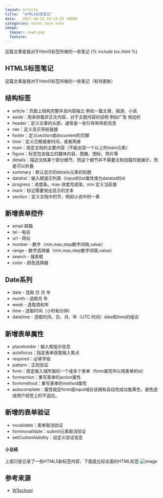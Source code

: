 ```yaml
---
layout: article
title:  "HTML5标签笔记"
date:   2017-10-12 15:14:52 +0800
categories: notes_tech note
image:
  teaser: read.png
  feature: 
---
```

这篇文章是我对于Html5标签所做的一些笔记
{% include toc.html %}


## HTML5标签笔记

这篇文章是我对于Html5标签所做的一些笔记（有待更新）

## 结构标签

- article：页面上结构完整并且内容独立 例如一篇文章、报道、小说
- aside：用来转载非正文内容，对于主题内容的说明 例如广告 侧边栏
- header：定义文章的头部，通常是一些引导和导航信息
- nav：定义显示导航链接
- footer：定义section或document的页脚
- time：定义日期或者时间，或者两者
- main：规定文档的主要内容（不能出现一个以上的main元素）
- figure：标签包含独立的媒体内容，图像、图标、照片等
- details：描述文档某个部分细节，而这个细节并不需要文档加载时就展示，而是可以折叠
- summary：默认显示的details元素的标题
- datalist：输入框提示列表（input的list属性值为datalist的id
- progress：进度条。max 进度完成值，min 定义当前值
- mark：标记需要突出显示的文本
- section：定义文档中的节，例如小说中的一章

## 新增表单控件
- email 邮箱
- tel - 电话
- url - 网址
- number - 数字（min,max,step数字间隔,value）
- range - 数字选择器（min,max,step数字间隔,value）
- search - 搜索框
- color - 颜色选择器
## Date系列
- date - 选取 日 月 年
- month - 选取月 年
- week - 选取周和年
- time - 选取时间（小时和分钟）
- datetime - 选取时间、⽇、⽉、年（UTC 时间）date和time的组合
## 新增表单属性
- placeholder：输入框提示信息
- autofocus：指定表单获取输入焦点
- required：必填字段
- pattern：正则验证
- form：规定输入域所属的一个或多个表单（form属性所以用表单的id）
- formaction：重写表单的action属性
- formmethod：重写表单的method属性
- autocomplete：属性规定form或input域应该拥有自动完成功能黄色，避免造成用户视觉上的不适应。

## 新增的表单验证
- novalidate：表单取消验证
- formnovalidate：submit元素取消验证
- setCustomValidity：自定义验证信息

#### 小总结
上面只是记录了一些HTML5新标签内容，下面是比较全面的HTML标签
![image](http://img.hb.aicdn.com/1fd19b943316172c5a62fa0efe4bc5bbf7542b0c1f33a-IRrO86_fw658)
## 参考来源
* [W3school](http://www.w3school.com.cn/html5/index.asp)